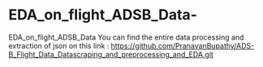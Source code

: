# EDA_on_flight_ADSB_Data-
EDA_on_flight_ADSB_Data 
You can find the entire data processing and extraction of json on this link : https://github.com/PranavanBupathy/ADS-B_Flight_Data_Datascraping_and_preprocessing_and_EDA.git
